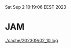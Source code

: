 Sat Sep  2 10:19:06 EEST 2023
# JAM
<a href='./cache/202309/02_10.log'>./cache/202309/02_10.log</a>
